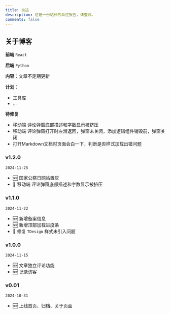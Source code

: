 ```yaml
---
title: 自述
description: 这是一份站长的自述报告，请查收。
comments: false
---
```


## 关于博客
  **前端**  `React`  

  **后端**  `Python`

**内容**：文章不定期更新

**计划**： 
  - 工具库
  - ...

**待修复**
 - 移动端 评论弹窗底部描述和字数显示被挤压
 - 移动端 评论弹窗打开时左滑返回，弹窗未关闭，添加逻辑组件销毁前，弹窗关闭
 - 打开Markdown文档时页面会白一下，判断是否样式加载出错问题


### v1.2.0

  `2024-11-25`
  - 🆕 国家公祭日网站置灰
  - 🐞 移动端 评论弹窗底部描述和字数显示被挤压

### v1.1.0

  `2024-11-22`
  - 🆕 新增备案信息
  - 🆕 新增顶部加载进度条
  - 🐞 修复 `TDesign` 样式未引入问题

### v1.0.0

  `2024-11-15`
  - 🆕 文章独立评论功能
  - 🆕 记录访客

### v0.01

  `2024-10-31`
  -  🆕 上线首页、归档、关于页面

